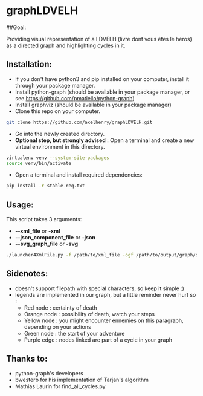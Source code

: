 # graphLDVELH

##Goal:

 Providing visual representation of a LDVELH (livre dont vous êtes le héros) as a directed graph and highlighting cycles in it.

## Installation:

- If you don't have python3 and pip installed on your computer, install it through your package manager.
- Install python-graph (should be available in your package manager, or see https://github.com/pmatiello/python-graph)
- Install graphviz (should be available in your package manager)
- Clone this repo on your computer.  
```bash
git clone https://github.com/axelhenry/graphLDVELH.git
```
- Go into the newly created directory.
- __Optional step, but strongly advised__ : Open a terminal and create a new virtual environment in this directory.
```bash
virtualenv venv --system-site-packages
source venv/bin/activate
```
- Open a terminal and install required dependencies:
```bash
pip install -r stable-req.txt
```

## Usage:

This script takes 3 arguments:
- __--xml_file__ or __-xml__
- __--json_component_file__ or __-json__
- __--svg_graph_file__ or __-svg__


```bash
./launcher4XmlFile.py -f /path/to/xml_file -ogf /path/to/output/graph/svg_file -ocf /path/to/output/cycle/txt/file
```


## Sidenotes:

- doesn't support filepath with special characters, so keep it simple :)
- legends are implemented in our graph, but a little reminder never hurt so :
  - Red node : certainty of death
  - Orange node : possibility of death, watch your steps
  - Yellow node : you might encounter ennemies on this paragraph, depending on your actions
  - Green node : the start of your adventure
  - Purple edge : nodes linked are part of a cycle in your graph

## Thanks to:
- python-graph's developers
- bwesterb for his implementation of Tarjan's algorithm
- Mathias Laurin for find_all_cycles.py
